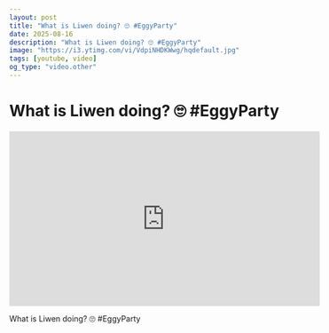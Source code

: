 ```yaml
---
layout: post
title: "What is Liwen doing? 🙄 #EggyParty"
date: 2025-08-16
description: "What is Liwen doing? 🙄 #EggyParty"
image: "https://i3.ytimg.com/vi/VdpiNHDKWwg/hqdefault.jpg"
tags: [youtube, video]
og_type: "video.other"
---
```


<script type="application/ld+json">
{
  "@context": "http://schema.org",
  "@type": "VideoObject",
  "name": "What is Liwen doing? \ud83d\ude44 #EggyParty",
  "description": "What is Liwen doing? \ud83d\ude44 #EggyParty",
  "thumbnailUrl": "https://i3.ytimg.com/vi/VdpiNHDKWwg/hqdefault.jpg",
  "uploadDate": "2025-08-16T08:56:28",
  "embedUrl": "https://www.youtube.com/embed/VdpiNHDKWwg",
  "publisher": {
    "@type": "Person",
    "name": "Celo Zaga"
  },
  "mainEntityOfPage": {
    "@type": "WebPage",
    "@id": "https://celozaga.github.io/2025/08/16/what-is-liwen-doing?-\ud83d\ude44-#eggyparty-VdpiNHDKWwg.html"
  },
  "duration": "PT0M0S"
}
</script>

<script type="application/ld+json">
{
  "@context": "http://schema.org",
  "@type": "BlogPosting",
  "headline": "What is Liwen doing? \ud83d\ude44 #EggyParty",
  "image": "https://i3.ytimg.com/vi/VdpiNHDKWwg/hqdefault.jpg",
  "publisher": {
    "@type": "Person",
    "name": "Celo Zaga"
  },
  "url": "https://celozaga.github.io/2025/08/16/what-is-liwen-doing?-\ud83d\ude44-#eggyparty-VdpiNHDKWwg.html",
  "datePublished": "2025-08-16T08:56:28",
  "dateCreated": "2025-08-16T08:56:28",
  "dateModified": "2025-08-16T08:56:28",
  "description": "What is Liwen doing? \ud83d\ude44 #EggyParty",
  "author": {
    "@type": "Person",
    "name": "Celo Zaga"
  },
  "mainEntityOfPage": {
    "@type": "WebPage",
    "@id": "https://celozaga.github.io/2025/08/16/what-is-liwen-doing?-\ud83d\ude44-#eggyparty-VdpiNHDKWwg.html"
  }
}
</script>

<h1 class="youtube-post-title">What is Liwen doing? 🙄 #EggyParty</h1>

<iframe width="560" height="315" src="https://www.youtube.com/embed/VdpiNHDKWwg" class="youtube-post-embed" frameborder="0" allowfullscreen></iframe>

<p class="youtube-post-description">What is Liwen doing? 🙄 #EggyParty</p>
